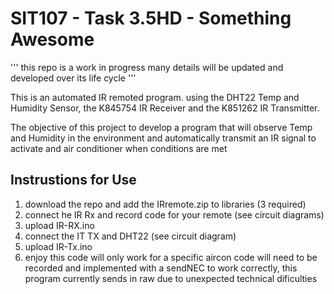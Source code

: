 # SIT107 - Task 3.5HD - Something Awesome


'''
this repo is a work in progress many details will be updated and developed over its life cycle
'''

This is an automated IR remoted program. using the DHT22 Temp and Humidity Sensor, the K845754 IR Receiver and the K851262 IR Transmitter.

The objective of this project to develop a program that will observe Temp and Humidity in the environment and automatically transmit an IR signal to activate and air conditioner when conditions are met


## Instrustions for Use

1. download the repo and add the IRremote.zip to libraries (3 required)
2. connect he IR Rx and record code for your remote (see circuit diagrams)
3. upload IR-RX.ino
4. connect the IT TX and DHT22 (see circuit diagram)
5. upload IR-Tx.ino
4. enjoy this code will only work for a specific aircon code will need to be recorded and implemented with a sendNEC to work correctly, this program currently sends in raw due to unexpected technical dificulties
